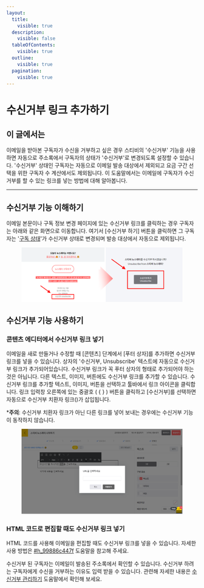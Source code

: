 ```yaml
---
layout:
  title:
    visible: true
  description:
    visible: false
  tableOfContents:
    visible: true
  outline:
    visible: true
  pagination:
    visible: true
---
```


# 수신거부 링크 추가하기

## 이 글에서는

이메일을 받아본 구독자가 수신을 거부하고 싶은 경우 스티비의 '수신거부' 기능을 사용하면 자동으로 주소록에서 구독자의 상태가 '수신거부'로 변경되도록 설정할 수 있습니다. '수신거부' 상태인 구독자는 자동으로 이메일 발송 대상에서 제외되고 요금 구간 선택을 위한 구독자 수 계산에서도 제외됩니다. 이 도움말에서는 이메일에 구독자가 수신거부를 할 수 있는 링크를 넣는 방법에 대해 알아봅니다.

***

## 수신거부 기능 이해하기 <a href="#h_2055ad7d04" id="h_2055ad7d04"></a>

이메일 본문이나 구독 정보 변경 페이지에 있는 수신거부 링크를 클릭하는 경우 구독자는 아래와 같은 화면으로 이동합니다. 여기서 \[수신거부 하기] 버튼을 클릭하면 그 구독자는 '[구독 상태](../../list/adding-managing-subscriber/understanding-subscriber-status.md)'가 수신거부 상태로 변경되며 발송 대상에서 자동으로 제외됩니다.

<figure><img src="../../.gitbook/assets/image (18) (1).png" alt=""><figcaption></figcaption></figure>



## 수신거부 기능 사용하기 <a href="#h_ae2d2b0813" id="h_ae2d2b0813"></a>

### 콘텐츠 에디터에서 수신거부 링크 넣기 <a href="#h_ae2d2b0813" id="h_ae2d2b0813"></a>

이메일을 새로 만들거나 수정할 때 \[콘텐츠] 단계에서 \[푸터 상자]를 추가하면 수신거부 링크를 넣을 수 있습니다. 상자의 '수신거부, Unsubscribe'  텍스트에 자동으로 수신거부 링크가 추가되어있습니다. 수신거부 링크가 꼭 푸터 상자의 형태로 추가되어야 하는 것은 아닙니다. 다른 텍스트, 이미지, 버튼에도 수신거부 링크를 추가할 수 있습니다. 수신거부 링크를 추가할 텍스트, 이미지, 버튼을 선택하고 툴바에서 링크 아이콘을 클릭합니다. 링크 입력창 오른쪽에 있는 중괄호 ( { } ) 버튼을 클릭하고 \[수신거부]를 선택하면 자동으로 수신거부 치환자 링크($%unsbusbcribe%$)가 삽입됩니다.

\***주의**: 수신거부 치환자 링크가 아닌 다른 링크를 넣어 보내는 경우에는 수신거부 기능이 동작하지 않습니다.

<figure><img src="../../.gitbook/assets/image (19) (1).png" alt=""><figcaption></figcaption></figure>



### HTML 코드로 편집할 때도 수신거부 링크 넣기  <a href="#h_99886c447f" id="h_99886c447f"></a>

HTML 코드를 사용해 이메일을 편집할 때도 수신거부 링크를 넣을 수 있습니다. 자세한 사용 방법은 [#h\_99886c447f](../undefined-1/html.md#h\_99886c447f "mention") 도움말을 참고해 주세요.



수신거부 된 구독자는 이메일이 발송된 주소록에서 확인할 수 있습니다. 수신거부 하려는 구독자에게 수신을 거부하는 이유도 입력 받을 수 있습니다. 관련해 자세한 내용은 [수신거부 관리하기](../../list/adding-managing-subscriber/manage-unsubscribe.md) 도움말에서 확인해 보세요.
